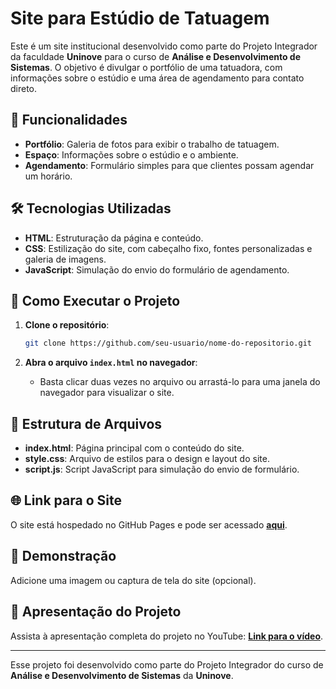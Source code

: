 # Site para Estúdio de Tatuagem

Este é um site institucional desenvolvido como parte do Projeto Integrador da faculdade **Uninove** para o curso de **Análise e Desenvolvimento de Sistemas**. O objetivo é divulgar o portfólio de uma tatuadora, com informações sobre o estúdio e uma área de agendamento para contato direto.

## 📌 Funcionalidades

- **Portfólio**: Galeria de fotos para exibir o trabalho de tatuagem.
- **Espaço**: Informações sobre o estúdio e o ambiente.
- **Agendamento**: Formulário simples para que clientes possam agendar um horário.

## 🛠️ Tecnologias Utilizadas

- **HTML**: Estruturação da página e conteúdo.
- **CSS**: Estilização do site, com cabeçalho fixo, fontes personalizadas e galeria de imagens.
- **JavaScript**: Simulação do envio do formulário de agendamento.

## 🚀 Como Executar o Projeto

1. **Clone o repositório**:
    ```bash
    git clone https://github.com/seu-usuario/nome-do-repositorio.git
    ```

2. **Abra o arquivo `index.html` no navegador**:
   - Basta clicar duas vezes no arquivo ou arrastá-lo para uma janela do navegador para visualizar o site.

## 📂 Estrutura de Arquivos

- **index.html**: Página principal com o conteúdo do site.
- **style.css**: Arquivo de estilos para o design e layout do site.
- **script.js**: Script JavaScript para simulação do envio de formulário.

## 🌐 Link para o Site

O site está hospedado no GitHub Pages e pode ser acessado [**aqui**](https://lumedeir.github.io/Projeto-Integrador-Desenvolvimento-Web/).

## 📸 Demonstração

Adicione uma imagem ou captura de tela do site (opcional).

## 🎥 Apresentação do Projeto

Assista à apresentação completa do projeto no YouTube: [**Link para o vídeo**]([https://www.youtube.com/seu-video](https://www.youtube.com/watch?v=F1sCBwxWftM)).

---

Esse projeto foi desenvolvido como parte do Projeto Integrador do curso de **Análise e Desenvolvimento de Sistemas** da **Uninove**.
